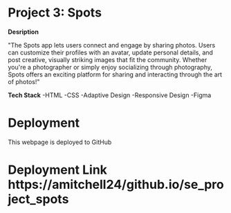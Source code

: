 # Project 3: Spots

**Desription**

"The Spots app lets users connect and engage by sharing photos. Users can customize their profiles with an avatar, update personal details, and post creative, visually striking images that fit the community. Whether you're a photographer or simply enjoy socializing through photography, Spots offers an exciting platform for sharing and interacting through the art of photos!"

**Tech Stack**
-HTML
-CSS
-Adaptive Design
-Responsive Design
-Figma

# Deployment

This webpage is deployed to GitHub

# Deployment Link https://amitchell24/github.io/se_project_spots
